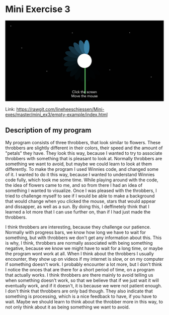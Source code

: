 # Mini Exercise 3

![alt text](mini_ex3.png "beskrivelse af billede")

Link: https://rawgit.com/lineheeschjessen/Mini-exes/master/mini_ex3/empty-example/index.html

## Description of my program 

My program consists of three throbbers, that look similar to flowers. These throbbers are slightly different in their colors, their speed and the amount of "petals" they have. They look this way, because I wanted to try to associate throbbers with something that is pleasant to look at. Normally throbbers are something we want to avoid, but maybe we could learn to look at them differently. To make the program I used Winnies code, and changed some of it. I wanted to do it this way, because I wanted to understand Winnies code fully, which took me some time. While playing around with the code, the idea of flowers came to me, and so from there I had an idea of something I wanted to visualize. Once I was pleased with the throbbers, I tried to challenge myself to see if I would be able to make a background that would change when you clicked the mouse, stars that would appear and dissapper, as well as a sun. By doing this, I deffinetely think that I learned a lot more that I can use further on, than if I had just made the throbbers. 

I think throbbers are interesting, because they challenge our patience. Normally with progress bars, we know how long we have to wait for something, but with throbbers we don't get any information about this. This is why, I think, throbbers are normally associated with being something negative, because we know we might have to wait for a long time, or maybe the program wont work at all. When I think about the throbbers I usually encounter, they show up on videos if my internet is slow, or on my computer if something doesn't work. I probably encounter a lot more, but I don't think I notice the onces that are there for a short period of time, on a program that actually works. I think throbbers are there mainly to avoid telling us when something doesn't work, so that we believe that if we just wait it will eventually work, and if it doesn't, it is because we were not patient enough. I don't think that throbbers are only bad though. They also indicate that something is processing, which is a nice feedback to have, if you have to wait. Maybe we should learn to think about the throbber more in this way, to not only think about it as being something we want to avoid. 


